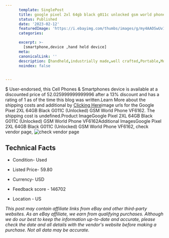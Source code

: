```yaml
---
      template: SinglePost
      title: google pixel 2xl 64gb black g011c unlocked gsm world phone vf6162
      status: Published
      date: '2023-02-12'
      featuredImage: 'https://i.ebayimg.com/thumbs/images/g/my4AAOSwUv1j5Brx/s-l225.jpg'
      categories: 

      excerpt: >-
        [smartphone,device ,hand held device]
      meta:
      canonicalLink: ''
      description: [handheld,industrially made,well crafted,Portable,Mobile,Compact,Convenient,Lightweight,Maneuverable,Man-portable,Miniature,Carriable,Hand-held,Light,Holdable,Transportable,Mobile device,Pocket-sized,On-the-go,Wireless,Cordless,Compact size,Convenient size, smartphone,device ,hand held device]
      noindex: false

        
---
```

$
    User-endorsed, this Cell Phones & Smartphones device is available at a discounted price of 52.025999999999996 after a 13% discount and has a rating of 1 as of the time this blog was written.Learn More about the shipping costs and additional by [Clicking Here](https://www.ebay.com/itm/304802119572?hash=item46f79f3f94%3Ag%3Amy4AAOSwUv1j5Brx&mkevt=1&mkcid=1&mkrid=711-53200-19255-0&campid=%253CePNCampaignId%253E&customid=%253CreferenceId%253E&toolid=10049)image urls for the Google Pixel 2XL 64GB Black G011C (Unlocked) GSM World Phone VF6162. The shipping cost is undefined.Product ImageGoogle Pixel 2XL 64GB Black G011C (Unlocked) GSM World Phone VF6162Additional ImagesGoogle Pixel 2XL 64GB Black G011C (Unlocked) GSM World Phone VF6162, check vendor page, ![check vendor page](https://origin-galleryplus.ebayimg.com/ws/web/304802119572_2_0_1/225x225.jpg,https://origin-galleryplus.ebayimg.com/ws/web/304802119572_3_0_1/225x225.jpg,https://origin-galleryplus.ebayimg.com/ws/web/304802119572_4_0_1/225x225.jpg,https://origin-galleryplus.ebayimg.com/ws/web/304802119572_5_0_1/225x225.jpg,https://origin-galleryplus.ebayimg.com/ws/web/304802119572_6_0_1/225x225.jpg,https://origin-galleryplus.ebayimg.com/ws/web/304802119572_7_0_1/225x225.jpg,https://origin-galleryplus.ebayimg.com/ws/web/304802119572_8_0_1/225x225.jpg,https://origin-galleryplus.ebayimg.com/ws/web/304802119572_9_0_1/225x225.jpg)
    
    

 ## Technical Facts 



     
      

 - Condition- Used 


      

 - Listed Price- 59.80 


      

 - Currency- USD 


      

 - Feedback score - 146702 


      

 - Location - US 


      
      

 *_This post may contain affiliate links from eBay and other third-party websites. As an eBay affiliate, we earn from qualifying purchases. Although we do our best to keep the information up-to-date and accurate, please check the date and all details with the vendor's website before making a purchase. Not all data may be accurate._*



    
    
    
    
    
